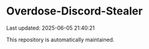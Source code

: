 # Overdose-Discord-Stealer

Last updated: 2025-06-05 21:40:21

This repository is automatically maintained.

